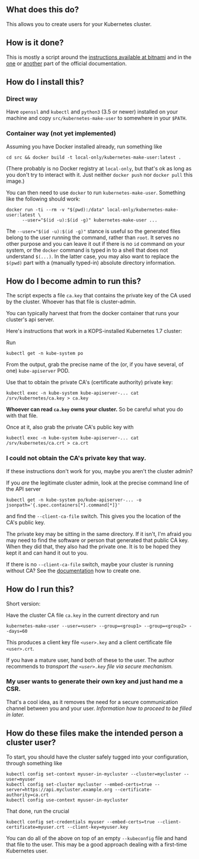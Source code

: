 ## What does this do?

This allows you to create users for your Kubernetes cluster.

## How is it done?

This is mostly a script around the [instructions available at
bitnami](https://docs.bitnami.com/kubernetes/how-to/configure-rbac-in-your-kubernetes-cluster/)
and in the
[one](https://kubernetes.io/docs/admin/authentication/#x509-client-certs)
or
[another](https://kubernetes.io/docs/tasks/tls/managing-tls-in-a-cluster/)
part of the official documentation.

## How do I install this?

### Direct way

Have `openssl` and `kubectl` and `python3` (3.5 or newer) installed on
your machine and copy `src/kubernetes-make-user` to somewhere in your
`$PATH`.

### Container way (not yet implemented)

Assuming you have Docker installed already, run something like

    cd src && docker build -t local-only/kubernetes-make-user:latest .

(There probably is no Docker registry at `local-only`, but that's ok
as long as you don't try to interact with it.  Just neither `docker
push` nor `docker pull` this image.)

You can then need to use `docker` to run `kubernetes-make-user`.
Something like the following should work:


```
docker run -ti --rm -v "$(pwd):/data" local-only/kubernetes-make-user:latest \
      --user="$(id -u):$(id -g)" kubernetes-make-user ...
```

The `--user="$(id -u):$(id -g)"` stance is useful so the generated
files belong to the user running the command, rather than `root`.  It
serves no other purpose and you can leave it out if there is no `id`
command on your system, or the `docker` command is typed in to a shell
that does not understand `$(...)`.  In the latter case, you may also
want to replace the `$(pwd)` part with a (manually typed-in) absolute
directory information.

## How do I become admin to run this?

The script expects a file `ca.key` that contains the private key of
the CA used by the cluster.  Whoever has that file is cluster-admin.

You can typically harvest that from the docker container that runs
your cluster's api server.

Here's instructions that work in a KOPS-installed Kubernetes 1.7
cluster:

Run

    kubectl get -n kube-system po

From the output, grab the precise name of the (or, if you have
several, of one) `kube-apiserver` POD.

Use that to obtain the private CA's (certificate authority) private key:

    kubectl exec -n kube-system kube-apiserver-... cat /srv/kubernetes/ca.key > ca.key

**Whoever can read `ca.key` owns your cluster.**  So be careful what
you do with that file.

Once at it, also grab the private CA's public key with

    kubectl exec -n kube-system kube-apiserver-... cat /srv/kubernetes/ca.crt > ca.crt

### I could not obtain the CA's private key that way.

If these instructions don't work for you, maybe you aren't the cluster
admin?

If you *are* the legitimate cluster admin, look at the precise command
line of the API server

    kubectl get -n kube-system po/kube-apiserver-... -o jsonpath='{.spec.containers[*].command[*]}'

and find the `--client-ca-file` switch.  This gives you the location
of the CA's public key.

The private key may be sitting in the same directory.  If it isn't,
I'm afraid you may need to find the software or person that generated
that public CA key.  When they did that, they also had the private
one.  It is to be hoped they kept it and can hand it out to you.

If there is no `--client-ca-file` switch, maybe your cluster is
running without CA?  See the
[documentation](https://kubernetes.io/docs/concepts/cluster-administration/certificates/)
how to create one.

## How do I run this?

Short version:

Have the cluster CA file `ca.key` in the current directory and run

    kubernetes-make-user --user=<user> --group=<group1> --group=<group2> --days=60

This produces a client key file `<user>.key` and a client certificate
file `<user>.crt`.

If you have a mature user, hand both of these to the user.  The author
recommends to *transport the `<user>.key` file via secure mechanism.*

### My user wants to generate their own key and just hand me a CSR.

That's a cool idea, as it removes the need for a secure communication
channel between you and your user.  _Information how to proceed to be
filled in later._

## How do these files make the intended person a cluster user?

To start, you should have the cluster safely tugged into your
configuration, through something like


```
kubectl config set-context myuser-in-mycluster --cluster=mycluster --user=myuser
kubectl config set-cluster mycluster --embed-certs=true --server=https://api.mycluster.example.org --certificate-authority=ca.crt 
kubectl config use-context myuser-in-mycluster
```

That done, run the crucial

```
kubectl config set-credentials myuser --embed-certs=true --client-certificate=myuser.crt --client-key=myuser.key 
```

You can do all of the above on top of an empty `--kubeconfig` file and
hand that file to the user.  This may be a good approach dealing with
a first-time Kubernetes user.

